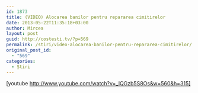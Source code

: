 ```yaml
---
id: 1873
title: (VIDEO) Alocarea banilor pentru repararea cimitirelor
date: 2013-05-22T11:35:18+03:00
author: Mircea
layout: post
guid: http://costesti.tv/?p=569
permalink: /stiri/video-alocarea-banilor-pentru-repararea-cimitirelor/
original_post_id:
  - "569"
categories:
  - Știri
---
```

[youtube http://www.youtube.com/watch?v=_IQGzb5S8Os&w=560&h=315]